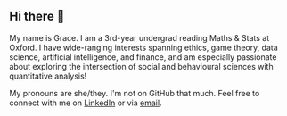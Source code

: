 ## Hi there 👋

My name is Grace. I am a 3rd-year undergrad reading Maths & Stats at Oxford. I have wide-ranging interests spanning ethics, game theory, data science, artificial intelligence, and finance, and am especially passionate about exploring the intersection of social and behavioural sciences with quantitative analysis!

My pronouns are she/they. I'm not on GitHub that much. Feel free to connect with me on [LinkedIn](https://www.linkedin.com/in/ygraceyu/) or via [email](mailto:yongqing.grace.yu@gmail.com).

<!--
**yyu1230/yyu1230** is a ✨ _special_ ✨ repository because its `README.md` (this file) appears on your GitHub profile.

Here are some ideas to get you started:

- 🔭 I’m currently working on ...
- 🌱 I’m currently learning ...
- 👯 I’m looking to collaborate on ...
- 🤔 I’m looking for help with ...
- 💬 Ask me about ...
- 📫 How to reach me: ...
- 😄 Pronouns: ...
- ⚡ Fun fact: ...
-->

